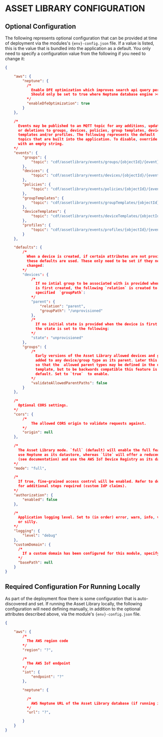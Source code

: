 # ASSET LIBRARY CONFIGURATION

## Optional Configuration

The following represents optional configuration that can be provided at time of deployment via the modules's `{env}-config.json` file. If a value is listed, this is the value that is bundled into the application as a default. You only need to specify a configuration value from the following if you need to change it:

```json
{

    "aws": {
        "neptune": {
          /*
            Enable DFE optimization which improves search api query performance with large databases. 
            Should only be set to true where Neptune database engine >= 1.1.0.0.RC1
          */
          "enableDfeOptimization": true
        }
    },

    /*
      Events may be published to an MQTT topic for any additions, updates
      or deletions to groups, devices, policies, group templates, device 
      templates and/or profiles. The following represents the default 
      topics that are built into the application. To disable, override 
      with an empty string.
    */
    "events": {
        "groups": {
            "topic": "cdf/assetlibrary/events/groups/{objectId}/{event}"
        },
        "devices": {
            "topic": "cdf/assetlibrary/events/devices/{objectId}/{event}"
        },
        "policies": {
            "topic": "cdf/assetlibrary/events/policies/{objectId}/{event}"
        },
        "groupTemplates": {
            "topic": "cdf/assetlibrary/events/groupTemplates/{objectId}/{event}"
        },
        "deviceTemplates": {
            "topic": "cdf/assetlibrary/events/deviceTemplates/{objectId}/{event}"
        },
        "profiles": {
            "topic": "cdf/assetlibrary/events/profiles/{objectId}/{event}"
        }
    },

    "defaults": {
        /*
          When a device is created, if certain attributes are not provided then
          these defaults are used. These only need to be set if they need to be 
          changed:
        */
        "devices": {
            /*
              If no intial group to be associated with is provided when the device
              is first created, the following `relation` is created to the 
              specified  `groupPath`:                 
            */
            "parent": {
                "relation": "parent",
                "groupPath": "/unprovisioned"
            },
            /*
              If no initial state is provided when the device is first created,
              the state is set to the following:
            */
            "state": "unprovisioned"
        },
        "groups": {
            /*
              Early versions of the Asset Library allowed devices and groups to be
              added to any device/group type as its parent. Later this was changed 
              so that the  allowed parent types may be defined in the device/group 
              template, but to be backwards compatible this feature is disable by 
              default. Set to `true`  to enable.
            */
            "validateAllowedParentPaths": false
        }
    },

    /*
      Optional CORS settings.
    */
    "cors": {
        /*
            The allowed CORS origin to validate requests against.
        */
        "origin": null
    },

    /*
      The Asset Library mode. `full` (default) will enable the full feature set and
      use Neptune as its datastore, whereas `lite` will offer a reduced feature set 
      (see documentation) and use the AWS IoT Device Registry as its datastore.
    */
    "mode": "full",

    /*
      If true, fine-grained access control will be enabled. Refer to documentation 
      for additional steps required (custom IdP claims).
    */
    "authorization": {
        "enabled": false
    },

    /*
      Application logging level. Set to (in order) error, warn, info, verbose, debug 
      or silly.
    */
    "logging": {
        "level": "debug"
    },
    "customDomain": {
      /*
        If a custom domain has been configured for this module, specifying its base path here will remove the base path from the request to allow the module to map the incoming request to the correct lambda handler.
      */
      "basePath": null
    }
}
```

## Required Configuration For Running Locally

As part of the deployment flow there is some configuration that is auto-discovered and set. If running the Asset Library locally, the following configuration will need defining manually, in addition to the optional attributes described above, via the module's `{env}-config.json` file.

```json
{
    
    "aws": {
        /*
          The AWS region code 
        */        
        "region": "?",

        /* 
          The AWS IoT endpoint
        */
        "iot": {
            "endpoint": "?"
        },

        "neptune": {

          /*
            AWS Neptune URL of the Asset Library database (if running in full mode)
          */
          "url": "?",

        }
    }
}

```